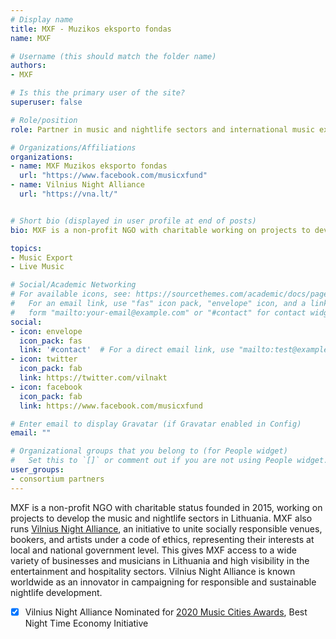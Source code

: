 ```yaml
---
# Display name
title: MXF - Muzikos eksporto fondas
name: MXF

# Username (this should match the folder name)
authors:
- MXF

# Is this the primary user of the site?
superuser: false

# Role/position
role: Partner in music and nightlife sectors and international music exchanges

# Organizations/Affiliations
organizations:
- name: MXF Muzikos eksporto fondas
  url: "https://www.facebook.com/musicxfund"
- name: Vilnius Night Alliance
  url: "https://vna.lt/"


# Short bio (displayed in user profile at end of posts)
bio: MXF is a non-profit NGO with charitable working on projects to develop the music and nightlife sectors in Lithuania and international music exchanges.

topics:
- Music Export
- Live Music

# Social/Academic Networking
# For available icons, see: https://sourcethemes.com/academic/docs/page-builder/#icons
#   For an email link, use "fas" icon pack, "envelope" icon, and a link in the
#   form "mailto:your-email@example.com" or "#contact" for contact widget.
social:
- icon: envelope
  icon_pack: fas
  link: '#contact'  # For a direct email link, use "mailto:test@example.org".
- icon: twitter
  icon_pack: fab
  link: https://twitter.com/vilnakt
- icon: facebook
  icon_pack: fab
  link: https://www.facebook.com/musicxfund

# Enter email to display Gravatar (if Gravatar enabled in Config)
email: ""

# Organizational groups that you belong to (for People widget)
#   Set this to `[]` or comment out if you are not using People widget.
user_groups:
- consortium partners
---
```


MXF is a non-profit NGO with charitable status founded in 2015, working on projects to develop the music and nightlife sectors in Lithuania. MXF also runs [Vilnius Night Alliance](https://vna.lt/), an initiative to unite socially responsible venues, bookers, and artists under a code of ethics, representing their interests at local and national government level. This gives MXF access to a wide variety of businesses and musicians in Lithuania and high visibility in the entertainment and hospitality sectors. Vilnius Night Alliance is known worldwide as an innovator in campaigning for responsible and sustainable nightlife development.

-[x] Vilnius Night Alliance Nominated for [2020 Music Cities Awards](https://www.musiccitiesevents.com/awards), Best Night Time Economy Initiative 
